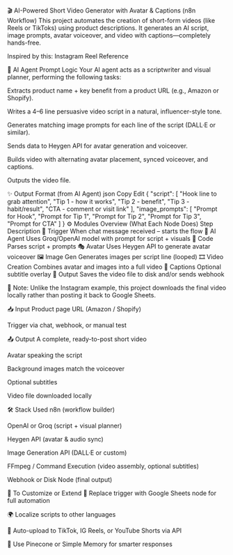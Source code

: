 🎬 AI-Powered Short Video Generator with Avatar & Captions (n8n Workflow)
This project automates the creation of short-form videos (like Reels or TikToks) using product descriptions. It generates an AI script, image prompts, avatar voiceover, and video with captions—completely hands-free.

Inspired by this: Instagram Reel Reference

🧠 AI Agent Prompt Logic
Your AI agent acts as a scriptwriter and visual planner, performing the following tasks:

Extracts product name + key benefit from a product URL (e.g., Amazon or Shopify).

Writes a 4–6 line persuasive video script in a natural, influencer-style tone.

Generates matching image prompts for each line of the script (DALL·E or similar).

Sends data to Heygen API for avatar generation and voiceover.

Builds video with alternating avatar placement, synced voiceover, and captions.

Outputs the video file.

✨ Output Format (from AI Agent)
json
Copy
Edit
{
  "script": [
    "Hook line to grab attention",
    "Tip 1 - how it works",
    "Tip 2 - benefit",
    "Tip 3 - habit/result",
    "CTA - comment or visit link"
  ],
  "image_prompts": [
    "Prompt for Hook",
    "Prompt for Tip 1",
    "Prompt for Tip 2",
    "Prompt for Tip 3",
    "Prompt for CTA"
  ]
}
⚙️ Modules Overview (What Each Node Does)
Step	Description
📨 Trigger	When chat message received – starts the flow
🧠 AI Agent	Uses Groq/OpenAI model with prompt for script + visuals
🧩 Code	Parses script + prompts
🎭 Avatar	Uses Heygen API to generate avatar voiceover
🖼️ Image Gen	Generates images per script line (looped)
🎞️ Video Creation	Combines avatar and images into a full video
💬 Captions	Optional subtitle overlay
📁 Output	Saves the video file to disk and/or sends webhook

📝 Note: Unlike the Instagram example, this project downloads the final video locally rather than posting it back to Google Sheets.

📥 Input
Product page URL (Amazon / Shopify)

Trigger via chat, webhook, or manual test

📤 Output
A complete, ready-to-post short video

Avatar speaking the script

Background images match the voiceover

Optional subtitles

Video file downloaded locally

🛠️ Stack Used
n8n (workflow builder)

OpenAI or Groq (script + visual planner)

Heygen API (avatar & audio sync)

Image Generation API (DALL·E or custom)

FFmpeg / Command Execution (video assembly, optional subtitles)

Webhook or Disk Node (final output)

📌 To Customize or Extend
🔄 Replace trigger with Google Sheets node for full automation

🌍 Localize scripts to other languages

📲 Auto-upload to TikTok, IG Reels, or YouTube Shorts via API

🧠 Use Pinecone or Simple Memory for smarter responses
